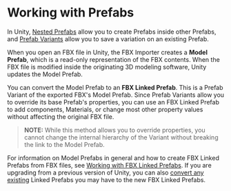 # Working with Prefabs

In Unity, [Nested Prefabs](https://docs.unity3d.com/Documentation/Manual/NestedPrefabs.html) allow you to create Prefabs inside other Prefabs, and [Prefab Variants](https://docs.unity3d.com/Documentation/Manual/PrefabVariants.html) allow you to save a variation on an existing Prefab. 

When you open an FBX file in Unity, the FBX Importer creates a **Model Prefab**, which is a read-only representation of the FBX contents. When the FBX file is modified inside the originating 3D modeling software, Unity updates the Model Prefab.

You can convert the Model Prefab to an **FBX Linked Prefab**. This is a Prefab Variant of the exported FBX's Model Prefab. Since Prefab Variants allow you to override its base Prefab's properties, you can use an FBX Linked Prefab to add components, Materials, or change most other property values without affecting the original FBX file.

> **NOTE:** While this method allows you to override properties, you cannot change the internal hierarchy of the Variant without breaking the link to the Model Prefab.

For information on Model Prefabs in general and how to create FBX Linked Prefabs from FBX files, see [Working with FBX Linked Prefabs](#linked). If you are upgrading from a previous version of Unity, you can also [convert any existing](#conversion) Linked Prefabs you may have to the new FBX Linked Prefabs.

